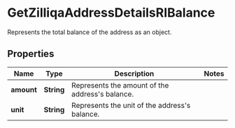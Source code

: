 

# GetZilliqaAddressDetailsRIBalance

Represents the total balance of the address as an object.

## Properties

Name | Type | Description | Notes
------------ | ------------- | ------------- | -------------
**amount** | **String** | Represents the amount of the address&#39;s balance. | 
**unit** | **String** | Represents the unit of the address&#39;s balance. | 



